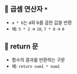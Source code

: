 ## 🔹 곱셈 연산자 `*`
- `a * b`는 a와 b를 곱한 값을 반환
- 예: `5 * 2` → `10`, `7 * 0` → `0`

## 🔹 return 문
- 함수의 결과를 반환하는 구문
- 예: `return num1 * num2`
